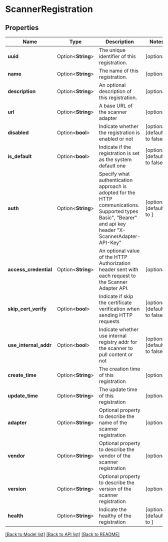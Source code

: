 # ScannerRegistration

## Properties

Name | Type | Description | Notes
------------ | ------------- | ------------- | -------------
**uuid** | Option<**String**> | The unique identifier of this registration. | [optional]
**name** | Option<**String**> | The name of this registration. | [optional]
**description** | Option<**String**> | An optional description of this registration. | [optional]
**url** | Option<**String**> | A base URL of the scanner adapter | [optional]
**disabled** | Option<**bool**> | Indicate whether the registration is enabled or not | [optional][default to false]
**is_default** | Option<**bool**> | Indicate if the registration is set as the system default one | [optional][default to false]
**auth** | Option<**String**> | Specify what authentication approach is adopted for the HTTP communications. Supported types Basic\", \"Bearer\" and api key header \"X-ScannerAdapter-API-Key\"  | [optional][default to ]
**access_credential** | Option<**String**> | An optional value of the HTTP Authorization header sent with each request to the Scanner Adapter API.  | [optional]
**skip_cert_verify** | Option<**bool**> | Indicate if skip the certificate verification when sending HTTP requests | [optional][default to false]
**use_internal_addr** | Option<**bool**> | Indicate whether use internal registry addr for the scanner to pull content or not | [optional][default to false]
**create_time** | Option<**String**> | The creation time of this registration | [optional]
**update_time** | Option<**String**> | The update time of this registration | [optional]
**adapter** | Option<**String**> | Optional property to describe the name of the scanner registration | [optional]
**vendor** | Option<**String**> | Optional property to describe the vendor of the scanner registration | [optional]
**version** | Option<**String**> | Optional property to describe the version of the scanner registration | [optional]
**health** | Option<**String**> | Indicate the healthy of the registration | [optional][default to ]

[[Back to Model list]](../README.md#documentation-for-models) [[Back to API list]](../README.md#documentation-for-api-endpoints) [[Back to README]](../README.md)


